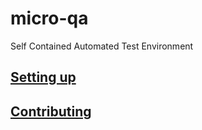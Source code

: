 micro-qa
========

Self Contained Automated Test Environment

## [Setting up](https://github.com/eucalyptus/micro-qa/wiki/Installing-MicroQA-Locally)

## [Contributing](https://github.com/eucalyptus/micro-qa/wiki/Guidelines-for-Contributing-to-MicroQA)

